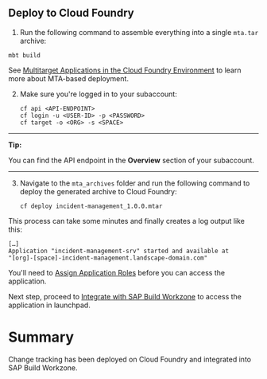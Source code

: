 ## Deploy to Cloud Foundry

1. Run the following command to assemble everything into a single `mta.tar` archive:

```
mbt build
```

See [Multitarget Applications in the Cloud Foundry Environment](https://help.sap.com/products/BTP/65de2977205c403bbc107264b8eccf4b/d04fc0e2ad894545aebfd7126384307c.html?locale=en-US) to learn more about MTA-based deployment.



2. Make sure you're logged in to your subaccount:

     ```
    cf api <API-ENDPOINT>
    cf login -u <USER-ID> -p <PASSWORD>
    cf target -o <ORG> -s <SPACE>
    ```

---
**Tip:**

You can find the API endpoint in the **Overview** section of your subaccount.

---

3. Navigate to the `mta_archives` folder and run the following command to deploy the generated archive to Cloud Foundry:

    ```
    cf deploy incident-management_1.0.0.mtar 
    ```

This process can take some minutes and finally creates a log output like this:

```
[…]
Application "incident-management-srv" started and available at
"[org]-[space]-incident-management.landscape-domain.com"
```

You'll need to [Assign Application Roles](https://developers.sap.com/tutorials/user-role-assignment.html) before you can access the application.

Next step, proceed to [Integrate with SAP Build Workzone](https://developers.sap.com/tutorials/integrate-with-work-zone.html) to access the application in launchpad.


# Summary

Change tracking has been deployed on Cloud Foundry and integrated into SAP Build Workzone.